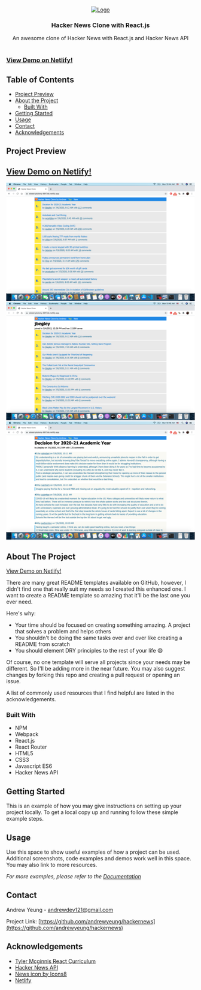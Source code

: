 <!-- PROJECT HEADING -->
<br />
<p align="center">
  <a target="_blank" href="https://elated-ptolemy-6817eb.netlify.app/">
    <img src="https://img.icons8.com/fluent/96/000000/news.png"/ alt="Logo" width="96" height="96">
  </a>

  <h3 align="center">Hacker News Clone with React.js</h3>

  <p align="center">
    An awesome clone of Hacker News with React.js and Hacker News API
    <br />
    <br />
    <h3><a href="https://elated-ptolemy-6817eb.netlify.app/">View Demo on Netlify!</a></h3>
  </p>
</p>



<!-- TABLE OF CONTENTS -->
## Table of Contents

* [Project Preview](#project-preview)
* [About the Project](#about-the-project)
  * [Built With](#built-with)
* [Getting Started](#getting-started)
* [Usage](#usage)
* [Contact](#contact)
* [Acknowledgements](#acknowledgements)

<!-- PROJECT PREVIEW -->
## Project Preview
<h2><a href="https://elated-ptolemy-6817eb.netlify.app/">View Demo on Netlify!</a></h2>

![Front Page](/screenshots/hackernews1.png?raw=true)
![User Info](/screenshots/hackernews2.png?raw=true)
![Comments](/screenshots/hackernews3.png?raw=true)

<!-- ABOUT THE PROJECT -->
## About The Project
<a href="https://elated-ptolemy-6817eb.netlify.app/">View Demo on Netlify!</a>

There are many great README templates available on GitHub, however, I didn't find one that really suit my needs so I created this enhanced one. I want to create a README template so amazing that it'll be the last one you ever need.

Here's why:
* Your time should be focused on creating something amazing. A project that solves a problem and helps others
* You shouldn't be doing the same tasks over and over like creating a README from scratch
* You should element DRY principles to the rest of your life :smile:

Of course, no one template will serve all projects since your needs may be different. So I'll be adding more in the near future. You may also suggest changes by forking this repo and creating a pull request or opening an issue.

A list of commonly used resources that I find helpful are listed in the acknowledgements.

### Built With
* NPM
* Webpack
* React.js
* React Router
* HTML5
* CSS3
* Javascript ES6
* Hacker News API




<!-- GETTING STARTED -->
## Getting Started

This is an example of how you may give instructions on setting up your project locally.
To get a local copy up and running follow these simple example steps.


<!-- USAGE EXAMPLES -->
## Usage

Use this space to show useful examples of how a project can be used. Additional screenshots, code examples and demos work well in this space. You may also link to more resources.

_For more examples, please refer to the [Documentation](https://example.com)_



<!-- CONTACT -->
## Contact

Andrew Yeung - andrewdev121@gmail.com

Project Link: [https://github.com/andrewyeung/hackernews](https://github.com/andrewyeung/hackernews)



<!-- ACKNOWLEDGEMENTS -->
## Acknowledgements
* [Tyler Mcginnis React Curriculum](https://github.com/uidotdev/react-course-curriculum)
* [Hacker News API](https://github.com/HackerNews/API)
* [News icon by Icons8](https://icons8.com/icon/W5To6Q3gjDiK/news)
* [Netlify](https://www.netlify.com/)


